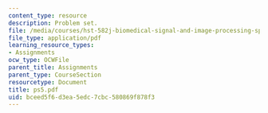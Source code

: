```yaml
---
content_type: resource
description: Problem set.
file: /media/courses/hst-582j-biomedical-signal-and-image-processing-spring-2007/bceed5f6d3ea5edc7cbc580869f878f3_ps5.pdf
file_type: application/pdf
learning_resource_types:
- Assignments
ocw_type: OCWFile
parent_title: Assignments
parent_type: CourseSection
resourcetype: Document
title: ps5.pdf
uid: bceed5f6-d3ea-5edc-7cbc-580869f878f3
---
```

